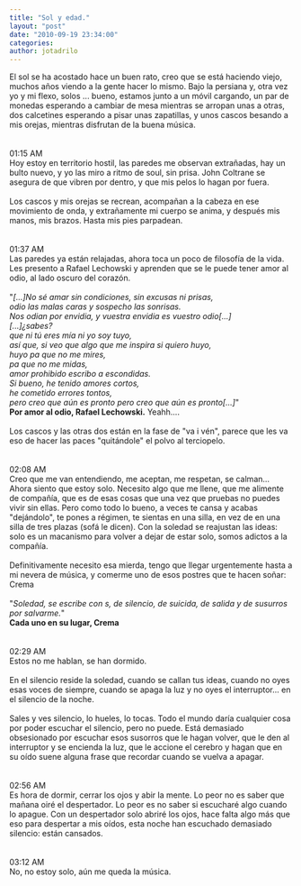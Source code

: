 ```yaml
---
title: "Sol y edad."
layout: "post"
date: "2010-09-19 23:34:00"
categories: 
author: jotadrilo
---
```


<div class="css-full-post-content js-full-post-content">
El sol se ha acostado hace un buen rato, creo que se está haciendo viejo, muchos años viendo a la gente hacer lo mismo. Bajo la persiana y, otra vez yo y mi flexo, solos  ...  bueno, estamos junto a un móvil cargando, un par de monedas esperando a cambiar de mesa mientras se arropan unas a otras, dos calcetines esperando a pisar unas zapatillas, y unos cascos besando a mis orejas, mientras disfrutan de la buena música. <br /><br /><br />01:15 AM<br />Hoy estoy en territorio hostil, las paredes me observan extrañadas, hay un bulto nuevo, y yo las miro a ritmo de soul, sin prisa. John Coltrane se asegura de que vibren por dentro, y que mis pelos lo hagan por fuera.<br /><br />Los cascos y mis orejas se recrean, acompañan a la cabeza en ese movimiento de onda, y extrañamente mi cuerpo se anima, y después mis manos, mis brazos. Hasta mis pies parpadean.<br /><br /><br />01:37 AM<br />Las paredes ya están relajadas, ahora toca un poco de filosofía de la vida. Les presento a Rafael Lechowski y aprenden que se le puede tener amor al odio, al lado oscuro del corazón.<br /><br />"<span style="font-style:italic;">[...]No sé amar sin condiciones, sin excusas ni prisas,<br />odio las malas caras y sospecho las sonrisas.<br />Nos odian por envidia, y vuestra envidia es vuestro odio[...]<br />[...]¿sabes?<br />que ni tú eres mía ni yo soy tuyo,<br />así que, si veo que algo que me inspira si quiero huyo,<br />huyo pa que no me mires,<br />pa que no me midas,<br />amor prohibido escribo a escondidas.<br />Si bueno, he tenido amores cortos,<br />he cometido errores tontos,<br />pero creo que aún es pronto pero creo que aún es pronto[...]</span>"  <br /><span style="font-weight:bold;">     Por amor al odio, Rafael Lechowski.</span>    Yeahh....<br /><br />Los cascos y las otras dos están en la fase de "va i vén", parece que les va eso de hacer las paces "quitándole" el polvo al terciopelo.<br /><br /><br />02:08 AM<br />Creo que me van entendiendo, me aceptan, me respetan, se calman... Ahora siento que estoy solo. Necesito algo que me llene, que me alimente de compañía, que es de esas cosas que una vez que pruebas no puedes vivir sin ellas. Pero como todo lo bueno, a veces te cansa y acabas "dejándolo", te pones a régimen, te sientas en una silla, en vez de en una silla de tres plazas (sofá le dicen). Con la soledad se reajustan las ideas: solo es un macanismo para volver a dejar de estar solo, somos adictos a la compañía. <br /><br />Definitivamente necesito esa mierda, tengo que llegar urgentemente hasta a mi nevera de música, y comerme uno de esos postres que te hacen soñar: Crema<br /><br />"<span style="font-style:italic;">Soledad, se escribe con s, de silencio, de suicida, de salida y de susurros por salvarme.</span>"<br /><span style="font-weight:bold;">     Cada uno en su lugar, Crema</span><br /><br /><br />02:29 AM<br />Estos no me hablan, se han dormido.<br /><br />En el silencio reside la soledad, cuando se callan tus ideas, cuando no oyes esas voces de siempre, cuando se apaga la luz y no oyes el interruptor... en el silencio de la noche.<br /><br />Sales y ves silencio, lo hueles, lo tocas. Todo el mundo daría cualquier cosa por poder escuchar el silencio, pero no puede. Está demasiado obsesionado por escuchar esos susorros que le hagan volver, que le den al interruptor y se encienda la luz, que le accione el cerebro y hagan que en su oído suene alguna frase que recordar cuando se vuelva a apagar.<br /><br /><br />02:56 AM<br />Es hora de dormir, cerrar los ojos y abir la mente. Lo peor no es saber que mañana oiré el despertador. Lo peor es no saber si escucharé algo cuando lo apague. Con un despertador solo abriré los ojos, hace falta algo más que eso para despertar a mis oídos, esta noche han escuchado demasiado silencio: están cansados.<br /><br /><br />03:12 AM<br />No, no estoy solo, aún me queda la música.
</div>